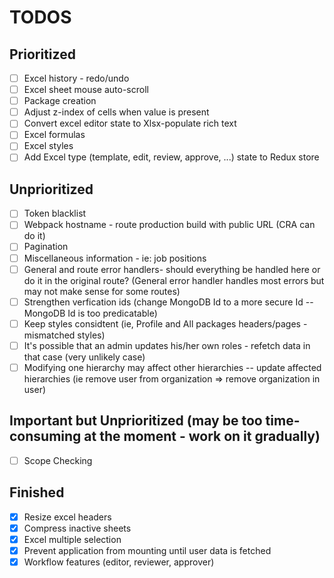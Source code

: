 # TODOS

## Prioritized

- [ ] Excel history - redo/undo
- [ ] Excel sheet mouse auto-scroll
- [ ] Package creation
- [ ] Adjust z-index of cells when value is present
- [ ] Convert excel editor state to Xlsx-populate rich text
- [ ] Excel formulas
- [ ] Excel styles
- [ ] Add Excel type (template, edit, review, approve, ...) state to Redux store

## Unprioritized

- [ ] Token blacklist
- [ ] Webpack hostname - route production build with public URL (CRA can do it)
- [ ] Pagination
- [ ] Miscellaneous information - ie: job positions
- [ ] General and route error handlers- should everything be handled here or do it in the original route? (General error handler handles most errors but may not make sense for some routes)
- [ ] Strengthen verfication ids (change MongoDB Id to a more secure Id -- MongoDB Id is too predicatable)
- [ ] Keep styles considtent (ie, Profile and All packages headers/pages - mismatched styles)
- [ ] It's possible that an admin updates his/her own roles - refetch data in that case (very unlikely case)
- [ ] Modifying one hierarchy may affect other hierarchies -- update affected hierarchies (ie remove user from organization => remove organization in user)

## Important but Unprioritized (may be too time-consuming at the moment - work on it gradually)

- [ ] Scope Checking

## Finished

- [x] Resize excel headers
- [x] Compress inactive sheets
- [x] Excel multiple selection
- [x] Prevent application from mounting until user data is fetched
- [x] Workflow features (editor, reviewer, approver)